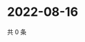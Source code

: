 # 2022-08-16

共 0 条

<!-- BEGIN WEIBO -->
<!-- 最后更新时间 Tue Aug 16 2022 03:13:16 GMT+0800 (China Standard Time) -->

<!-- END WEIBO -->
